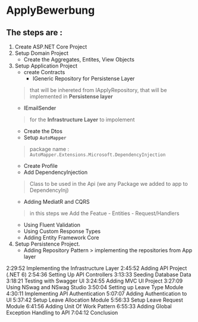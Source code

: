 # ApplyBewerbung

## The steps are :
 1.  Create ASP.NET Core Project
 2. Setup Domain Project
    - Create the Aggregates, Entites, View Objects
 3. Setup Application Project
    - create Contracts   
      - IGeneric<T> Repository for Persistense Layer
     > that will be inhereted from IApplyRepository<Apply>, that will be implemented in **Persistense layer**
      - IEmailSender 
     > for the **Infrastructure Layer** to impolement
    - Create the Dtos
    - Setup `AutoMapper`
     > package name : `AutoMapper.Extensions.Microsoft.DependencyInjection` 
    - Create Profile
    - Add DependencyInjection 
     > Class to be used in the Api (we any Package we added to app to DependencyInj)
    - Adding MediatR and CQRS
     > in this steps we Add the Featue - Entities - Request/Handlers
    -  Using Fluent Validation
    -  Using Custom Response Types
    -  Adding Entity Framework Core
  4. Setup Persistence Project.
     - Adding Repository Pattern  > implementing the repositories from App layer
  
2:29:52 Implementing the Infrastructure Layer
2:45:52 Adding API Project (.NET 6)
2:54:36 Setting Up API Controllers
3:13:33 Seeding Database Data
3:18:21 Testing with Swagger UI
3:24:55  Adding MVC UI Project
3:27:09 Using NSwag and NSwag Studio
3:50:04 Setting up Leave Type Module
4:30:11 Implementing API Authentication
5:07:07 Adding Authentication to UI
5:37:42 Setup Leave Allocation Module
5:56:33 Setup Leave Request Module
6:41:56 Adding Unit Of Work Pattern
6:55:33 Adding Global Exception Handling to API
7:04:12 Conclusion
